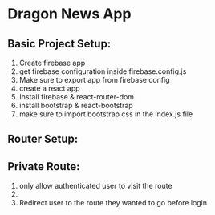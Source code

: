 # Dragon News App

## Basic Project Setup:

1. Create firebase app
1. get firebase configuration inside firebase.config.js
1. Make sure to export app from firebase config
1. create a react app
1. Install firebase & react-router-dom
1. install bootstrap & react-bootstrap
1. make sure to import bootstrap css in the index.js file

## Router Setup:

## Private Route:

1. only allow authenticated user to visit the route
1.
1. Redirect user to the route they wanted to go before login
